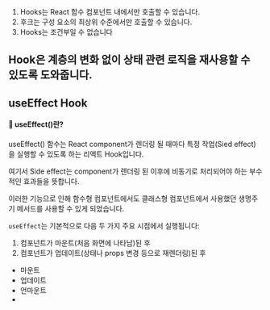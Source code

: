 1. Hooks는 React 함수 컴포넌트 내에서만 호출할 수 있습니다.
2. 후크는 구성 요소의 최상위 수준에서만 호출할 수 있습니다.
3. Hooks는 조건부일 수 없습니다


## **Hook은 계층의 변화 없이 상태 관련 로직을 재사용할 수 있도록 도와줍니다.**


## useEffect Hook
#### 🚀 **useEffect()란?**

useEffect() 함수는 React component가 렌더링 될 때마다 특정 작업(Sied effect)을 실행할 수 있도록 하는 리액트 Hook입니다. 

여기서 Side effect는 component가 렌더링 된 이후에 비동기로 처리되어야 하는 부수적인 효과들을 뜻합니다. 

이러한 기능으로 인해 함수형 컴포넌트에서도 클래스형 컴포넌트에서 사용했던 생명주기 메서드를 사용할 수 있게 되었습니다.

`useEffect`는 기본적으로 다음 두 가지 주요 시점에서 실행됩니다:

1. 컴포넌트가 마운트(처음 화면에 나타남)된 후
2. 컴포넌트가 업데이트(상태나 props 변경 등으로 재렌더링)된 후


* 마운트
* 업데이트
* 언마운트
*